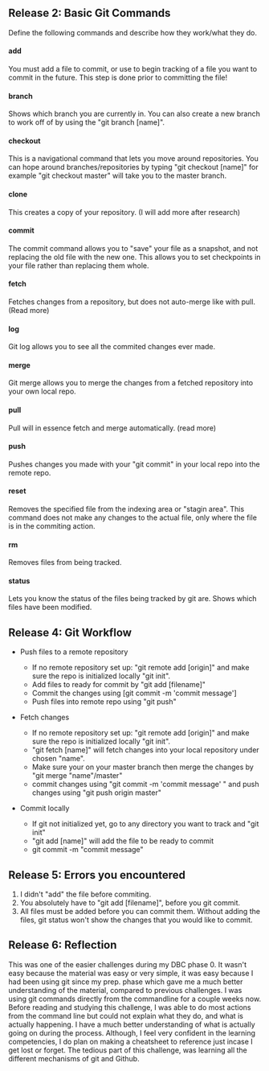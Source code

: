 ## Release 2: Basic Git Commands
Define the following commands and describe how they work/what they do.  


#### add
You must add a file to commit, or use to begin tracking of a file you want to commit in the future. This step is done prior to committing the file!

#### branch
<!-- Your defnition here -->
Shows which branch you are currently in. You can also create a new branch to work off of by using the "git branch [name]".

#### checkout
<!-- Your defnition here -->
This is a navigational command that lets you move around repositories. You can hope around branches/repositories by typing "git checkout [name]" for example "git checkout master" will take you to the master branch. 

#### clone
<!-- Your defnition here -->
This creates a copy of your repository. (I will add more after research)

#### commit
<!-- Your defnition here -->
The commit command allows you to "save" your file as a snapshot, and not replacing the old file with the new one. This allows you to set checkpoints in your file rather than replacing them whole. 

#### fetch
<!-- Your defnition here -->
Fetches changes from a repository, but does not auto-merge like with pull. (Read more)

#### log
<!-- Your defnition here -->
Git log allows you to see all the commited changes ever made.

#### merge
<!-- Your defnition here -->
Git merge allows you to merge the changes from a fetched repository into your own local repo.

#### pull
<!-- Your defnition here -->
Pull will in essence fetch and merge automatically. (read more)

#### push
<!-- Your defnition here -->
Pushes changes you made with your "git commit" in your local repo into the remote repo. 

#### reset
<!-- Your defnition here -->
Removes the specified file from the indexing area or "stagin area". This command does not make any changes to the actual file, only where the file is in the commiting action.

#### rm
<!-- Your defnition here -->
Removes files from being tracked.

#### status

Lets you know the status of the files being tracked by git are. Shows which files have been modified.

## Release 4: Git Workflow

- Push files to a remote repository
	- If no remote repository set up: "git remote add [origin]" and make sure the repo is initialized locally "git init".
	- Add files to ready for commit by "git add [filename]"
	- Commit the changes using [git commit -m 'commit message']
	- Push files into remote repo using "git push"

- Fetch changes
	- If no remote repository set up: "git remote add [origin]" and make sure the repo is initialized locally "git init".
	- "git fetch [name]" will fetch changes into your local repository under chosen "name".
	- Make sure your on your master branch then merge the changes by "git merge "name"/master"
	- commit changes using "git commit -m 'commit message' " and push changes using "git push origin master"

- Commit locally
	- If git not initialized yet, go to any directory you want to track and "git init"
	- "git add [name]" will add the file to be ready to commit
	- git commit -m "commit message" 

## Release 5: Errors you encountered 
1. I didn't "add" the file before commiting.
2. You absolutely have to "git add [filename]", before you git commit.
3. All files must be added before you can commit them. Without adding the files, git status won't show the changes that you would like to commit.

## Release 6: Reflection
This was one of the easier challenges during my DBC phase 0. It wasn't easy because the material was easy or very simple, it was easy because I had been using git since my prep. phase which gave me a much better understanding of the material, compared to previous challenges. I was using git commands directly from the commandline for a couple weeks now. Before reading and studying this challenge, I was able to do most actions from the command line but could not explain what they do, and what is actually happening. I have a much better understanding of what is actually going on during the process. Although, I feel very confident in the learning competencies, I do plan on making a cheatsheet to reference just incase I get lost or forget. The tedious part of this challenge, was learning all the different mechanisms of git and Github. 

